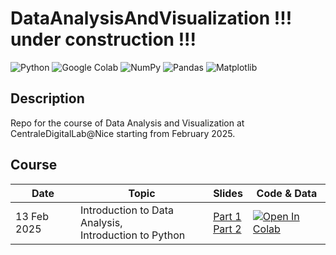 # DataAnalysisAndVisualization !!! under construction !!!

![Python](https://img.shields.io/badge/python-3670A0?style=for-the-badge&logo=python&logoColor=ffdd54)
![Google Colab](https://img.shields.io/badge/Google%20Colab-%23F9A825.svg?style=for-the-badge&logo=googlecolab&logoColor=white)
![NumPy](https://img.shields.io/badge/numpy-%23013243.svg?style=for-the-badge&logo=numpy&logoColor=white)
![Pandas](https://img.shields.io/badge/pandas-%23150458.svg?style=for-the-badge&logo=pandas&logoColor=white)
![Matplotlib](https://img.shields.io/badge/Matplotlib-%23ffffff.svg?style=for-the-badge&logo=Matplotlib&logoColor=black)

## Description

Repo for the course of Data Analysis and Visualization at CentraleDigitalLab@Nice starting from February 2025.

## Course

| **Date**    | **Topic**                                                   | **Slides**                                                                                               | **Code & Data**                                                                                                  |
|-------------|-------------------------------------------------------------|----------------------------------------------------------------------------------------------------------|------------------------------------------------------------------------------------------------------------------|
| 13 Feb 2025 | Introduction to Data Analysis, <br/> Introduction to Python | [Part 1](slides/1A-introduction_to_data_analysis.pdf)<br/>[Part 2](slides/1B-introduction_to_python.pdf) | [![Open In Colab](https://colab.research.google.com/assets/colab-badge.svg)](https://colab.research.google.com/github/deborahdore/DataAnalysisAndVisualization/blob/main/notebook/introduction_to_python.ipynb) |
